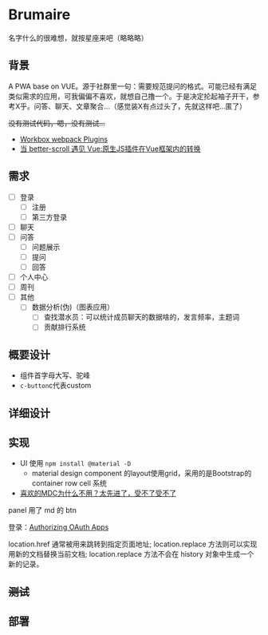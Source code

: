 # Brumaire

名字什么的很难想，就按星座来吧（略略略）

## 背景

A PWA base on VUE。源于社群里一句：需要规范提问的格式。可能已经有满足类似需求的应用，可我偏偏不喜欢，就想自己撸一个。于是决定抡起袖子开干，参考X乎。问答、聊天、文章聚合...（感觉装X有点过头了，先就这样吧...匿了）

~~没有测试代码，嗯，没有测试...~~

- [Workbox webpack Plugins](https://developers.google.com/web/tools/workbox/modules/workbox-webpack-plugin#which_plugin_to_use)
- [当 better-scroll 遇见 Vue:原生JS插件在Vue框架内的转换](https://zhuanlan.zhihu.com/p/27407024)

## 需求

- [ ] 登录
  - [ ] 注册
  - [ ] 第三方登录
- [ ] 聊天
- [ ] 问答
  - [ ] 问题展示
  - [ ] 提问
  - [ ] 回答
- [ ] 个人中心
- [ ] 周刊
- [ ] 其他
  - [ ] 数据分析(伪)（图表应用）
    - [ ] 查找潜水员：可以统计成员聊天的数据啥的，发言频率，主题词
    - [ ] 贡献排行系统  

## 概要设计

- 组件首字母大写、驼峰
- `c-button`c代表custom

## 详细设计

## 实现

- UI 使用 `npm install @material -D`
  - material design component 的layout使用grid，采用的是Bootstrap的container row cell 系统
- [喜欢的MDC为什么不用？太先进了，受不了受不了](http://www.ruanyifeng.com/blog/2017/05/css-variables.html)

panel 用了 md 的 btn

登录：[Authorizing OAuth Apps](https://developer.github.com/apps/building-oauth-apps/authorizing-oauth-apps/)

location.href 通常被用来跳转到指定页面地址;
location.replace 方法则可以实现用新的文档替换当前文档;
location.replace 方法不会在 history 对象中生成一个新的记录。

## ~~测试~~

## 部署
